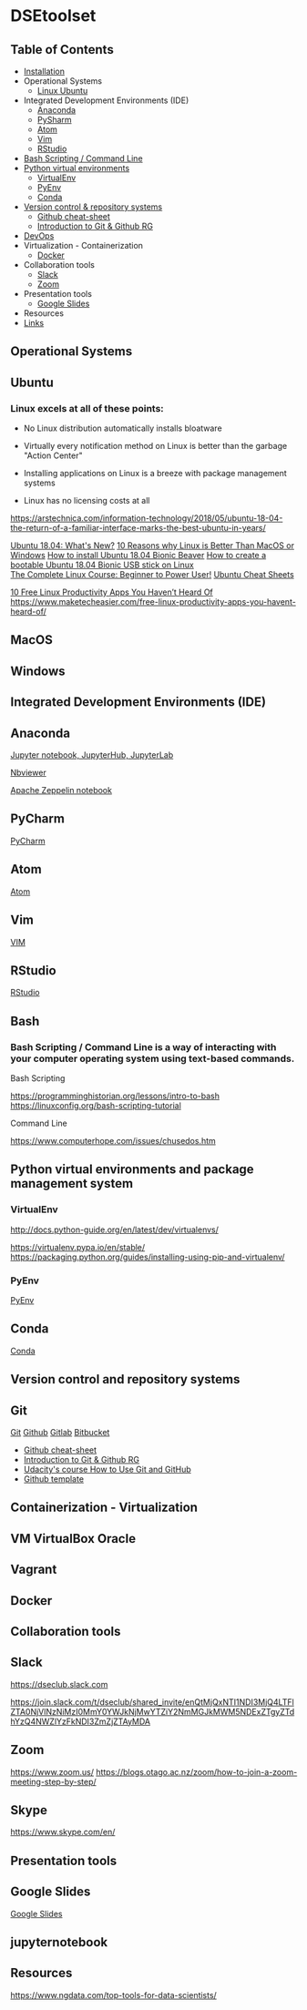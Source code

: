 # DSEtoolset


## Table of Contents

  - [Installation](installation)
  - Operational Systems
    - [Linux Ubuntu](#ubuntu)
  - Integrated Development Environments (IDE)
    - [Anaconda](#anaconda)
    - [PySharm](#pysharm)
    - [Atom](#atom)
    - [Vim](#vim)
    - [RStudio](#rstudio)
  - [Bash Scripting / Command Line](#bash)
  - [Python virtual environments](#virtualenv)
    - [VirtualEnv](#virtualenv)
    - [PyEnv](#pyenv)
    - [Conda](#conda)
  - [Version control & repository systems](#git)
    - [Github cheat-sheet](github-cheat-sheet)
    - [Introduction to Git & Github RG](github)
  - [DevOps](devops)
  - Virtualization - Containerization
    - [Docker](docker)
  - Collaboration tools
    - [Slack](#slack)
    - [Zoom](#zoom)
  - Presentation tools
    - [Google Slides](#google-slides)
  - Resources
  - [Links](#resources)

##  Operational Systems

## Ubuntu

### Linux excels at all of these points:

- No Linux distribution automatically installs bloatware

- Virtually every notification method on Linux is better than the garbage "Action Center"

- Installing applications on Linux is a breeze with package management systems

- Linux has no licensing costs at all

https://arstechnica.com/information-technology/2018/05/ubuntu-18-04-the-return-of-a-familiar-interface-marks-the-best-ubuntu-in-years/

[Ubuntu 18.04: What's New?](https://www.youtube.com/watch?v=ONXfL6evR0Q)
[10 Reasons why Linux is Better Than MacOS or Windows](https://www.youtube.com/watch?v=qH3v41JmyIg)
[How to install Ubuntu 18.04 Bionic Beaver](https://linuxconfig.org/how-to-install-ubuntu-18-04-bionic-beaver)
[How to create a bootable Ubuntu 18.04 Bionic USB stick on   Linux](https://linuxconfig.org/how-to-create-a-bootable-ubuntu-18-04-bionic-usb-stick-on-linux)                    
[The Complete Linux Course: Beginner to Power User!](https://www.youtube.com/watch?v=wBp0Rb-ZJak)
[Ubuntu Cheat Sheets](https://www.cheatography.com/tag/ubuntu/)

[10 Free Linux Productivity Apps You Haven’t Heard Of](https://www.youtube.com/watch?v=dxaXrFH-8Ek)
https://www.maketecheasier.com/free-linux-productivity-apps-you-havent-heard-of/

## MacOS

## Windows

##  Integrated Development Environments (IDE)
##  Anaconda

[Jupyter notebook, JupyterHub, JupyterLab](http://jupyter.org/)

[Nbviewer](https://nbviewer.jupyter.org/)

[Apache Zeppelin notebook](https://zeppelin.apache.org/)

##  PyCharm
[PyCharm](https://www.jetbrains.com/pycharm/)

##  Atom
[Atom](https://atom.io/)

##  Vim
[VIM](https://www.vim.org/)

##  RStudio
[RStudio](https://www.rstudio.com/)

## Bash
###  Bash Scripting / Command Line is a way of interacting with your computer  operating system using text-based commands.

Bash Scripting

https://programminghistorian.org/lessons/intro-to-bash
https://linuxconfig.org/bash-scripting-tutorial

Command Line

https://www.computerhope.com/issues/chusedos.htm

## Python virtual environments and package management system
### VirtualEnv

http://docs.python-guide.org/en/latest/dev/virtualenvs/

https://virtualenv.pypa.io/en/stable/
https://packaging.python.org/guides/installing-using-pip-and-virtualenv/

### PyEnv
[PyEnv](https://github.com/pyenv)


## Conda
[Conda](https://conda.io/docs/)

## Version control and repository systems
## Git

[Git](https://git-scm.com/)
[Github](https://github.com/)
[Gitlab](https://gitlab.com/)
[Bitbucket](https://bitbucket.org)

* [Github cheat-sheet](github-cheat-sheet)
* [Introduction to Git & Github RG](github)
* [Udacity's course How to Use Git and GitHub](udacitygitgithub)
* [Github template](github-template)



##  Containerization - Virtualization



## VM VirtualBox Oracle

## Vagrant

##  Docker



##  Collaboration tools

## Slack
https://dseclub.slack.com

https://join.slack.com/t/dseclub/shared_invite/enQtMjQxNTI1NDI3MjQ4LTFlZTA0NjVlNzNiMzI0MmY0YWJkNjMwYTZiY2NmMGJkMWM5NDExZTgyZTdhYzQ4NWZlYzFkNDI3ZmZjZTAyMDA

## Zoom
https://www.zoom.us/
https://blogs.otago.ac.nz/zoom/how-to-join-a-zoom-meeting-step-by-step/

## Skype
https://www.skype.com/en/

##  Presentation tools
##  Google Slides
[Google Slides](https://docs.google.com/presentation/u/0/)

##  jupyternotebook

## Resources
https://www.ngdata.com/top-tools-for-data-scientists/
